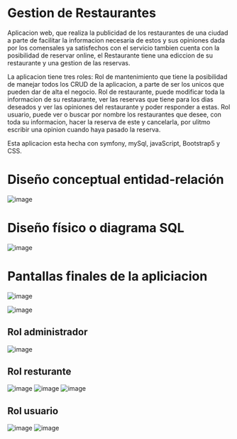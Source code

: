 # Gestion de Restaurantes
Aplicacion web, que realiza la publicidad de los restaurantes de una ciudad a parte de facilitar la informacion necesaria de estos y sus opiniones dada por los comensales ya satisfechos con el servicio
tambien cuenta con la posibilidad de reservar online, el Restaurante tiene una ediccion de su restaurante y una gestion de las reservas.

La aplicacion tiene tres roles: 
Rol de mantenimiento que tiene la posibilidad de manejar todos los CRUD de la aplicacion, a parte de ser los unicos que pueden dar de alta el negocio.
Rol de restaurante, puede modificar toda la informacion de su restaurante, ver las reservas que tiene para los dias deseados y ver las opiniones del restaurante y poder responder a estas.
Rol usuario, puede ver o buscar por nombre los restaurantes que desee, con toda su informacion, hacer la reserva de este y cancelarla, por ulitmo escribir una opinion cuando haya pasado la reserva.

Esta aplicacion esta hecha con symfony, mySql, javaScript, Bootstrap5 y CSS.

# Diseño conceptual entidad-relación
![image](https://github.com/josemi-98/gestionRestaurantes/assets/57486879/14c76cf7-8ea0-4040-bcf8-ba481ce6930b)


#  Diseño físico o diagrama SQL
 ![image](https://github.com/josemi-98/gestionRestaurantes/assets/57486879/40420bd4-569c-458c-aa94-531face501c0)

# Pantallas finales de la apliciacion
![image](https://github.com/josemi-98/gestionRestaurantes/assets/57486879/750ec4bf-651d-44c0-bff6-266e0d90385e)

![image](https://github.com/josemi-98/gestionRestaurantes/assets/57486879/2bf3b467-8376-49c4-a80f-cb006161ec49)

## Rol administrador
![image](https://github.com/josemi-98/gestionRestaurantes/assets/57486879/85a7a9bd-c2c6-4305-aff4-cda7d089ba56)

## Rol resturante
![image](https://github.com/josemi-98/gestionRestaurantes/assets/57486879/b592d7e8-a365-4ad9-a4df-cad673ba8736)
![image](https://github.com/josemi-98/gestionRestaurantes/assets/57486879/482a41da-4669-4c4b-8921-1349cad69383)
![image](https://github.com/josemi-98/gestionRestaurantes/assets/57486879/99636b61-5371-4e70-b50d-d74b695754c2)

## Rol usuario
![image](https://github.com/josemi-98/gestionRestaurantes/assets/57486879/1eb032e6-fc03-4a4a-9d87-d52029e55159)
![image](https://github.com/josemi-98/gestionRestaurantes/assets/57486879/71a2c184-56cc-4da3-ba8c-d60ccd48c87d)








